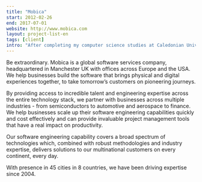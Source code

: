 ```yaml
---
title: "Mobica"
start: 2012-02-26
end: 2017-07-01
website: http://www.mobica.com
layout: project-list-en
tags: [client]
intro: "After completing my computer science studies at Caledonian University in Glasgow, I established contact with the company Mobica, which was interested in cooperation. For over 5 years, I participated in various projects for many of their clients. These projects included banking, maps, and Set Top Boxes (STB) market. In July 2017, I transitioned to B2B and began collaborating with other companies of a similar profile through a sole proprietorship because at that time, Mobica preferred B2B contracts over employment agreements."
---
```


Be extraordinary. Mobica is a global software services company, headquartered in Manchester UK with offices across Europe and the USA. We help businesses build the software that brings physical and digital experiences together, to take tomorrow’s customers on pioneering journeys.

By providing access to incredible talent and engineering expertise across the entire technology stack, we partner with businesses across multiple industries - from semiconductors to automotive and aerospace to finance. We help businesses scale up their software engineering capabilities quickly and cost effectively and can provide invaluable project management tools that have a real impact on productivity.

Our software engineering capability covers a broad spectrum of technologies which, combined with robust methodologies and industry expertise, delivers solutions to our multinational customers on every continent, every day.

With presence in 45 cities in 8 countries, we have been driving expertise since 2004.